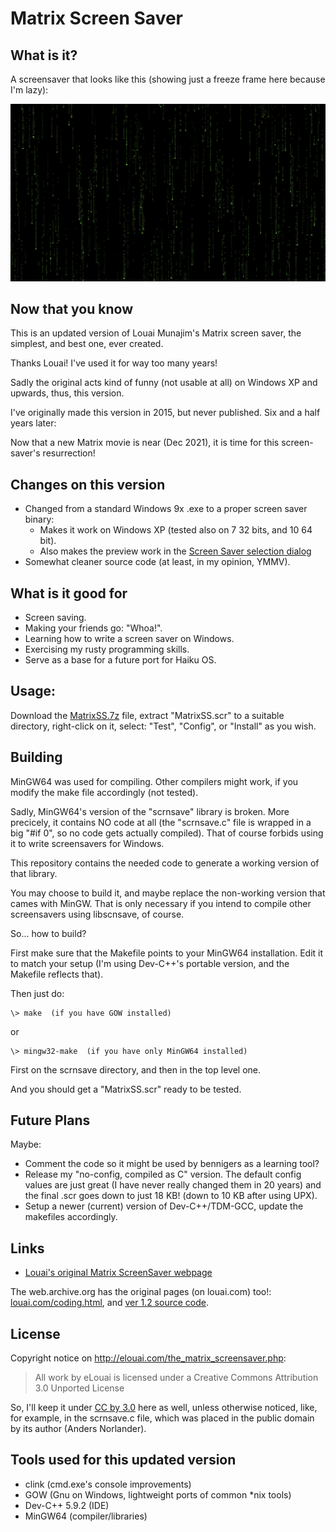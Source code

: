 Matrix Screen Saver
===================

What is it?
-----------

A screensaver that looks like this (showing just a freeze frame here because I'm lazy):

![the screenshot](screenshots/MatrixSS_1920x1080.png)


Now that you know
-----------------

This is an updated version of Louai Munajim's Matrix screen saver, the simplest, and best one, ever created.

Thanks Louai! I've used it for way too many years!

Sadly the original acts kind of funny (not usable at all) on Windows XP and upwards, thus, this version.

I've originally made this version in 2015, but never published. Six and a half years later:

Now that a new Matrix movie is near (Dec 2021), it is time for this screen-saver's resurrection!


Changes on this version
-----------------------

* Changed from a standard Windows 9x .exe to a proper screen saver binary:
  * Makes it work on Windows XP (tested also on 7 32 bits, and 10 64 bit).
  * Also makes the preview work in the [Screen Saver selection dialog](screenshots/MatrixSS_Win7-ScreenSaverDialog.png)
* Somewhat cleaner source code (at least, in my opinion, YMMV).


What is it good for
-------------------

* Screen saving.
* Making your friends go: "Whoa!".
* Learning how to write a screen saver on Windows.
* Exercising my rusty programming skills.
* Serve as a base for a future port for Haiku OS.


Usage:
------

Download the [MatrixSS.7z](https://github.com/OscarL/MatrixSS/releases/download/v1.0/MatrixSS.7z) file, extract "MatrixSS.scr" to a suitable directory, right-click on it, select: "Test", "Config", or "Install" as you wish.


Building
--------

MinGW64 was used for compiling. Other compilers might work, if you modify the make file accordingly (not tested).

Sadly, MinGW64's version of the "scrnsave" library is broken. More precicely, it contains NO code at all (the "scrnsave.c" file is wrapped in a big "#if 0", so no code gets actually compiled). That of course forbids using it to write screensavers for Windows.

This repository contains the needed code to generate a working version of that library.

You may choose to build it, and maybe replace the non-working version that cames with MinGW. That is only necessary if you intend to compile other screensavers using libscnsave, of course.

So... how to build?

First make sure that the Makefile points to your MinGW64 installation. Edit it to match your setup (I'm using Dev-C++'s portable version, and the Makefile reflects that).

Then just do:

    \> make  (if you have GOW installed)

or

    \> mingw32-make  (if you have only MinGW64 installed)

First on the scrnsave directory, and then in the top level one.

And you should get a "MatrixSS.scr" ready to be tested.


Future Plans
------------

Maybe:

* Comment the code so it might be used by bennigers as a learning tool?
* Release my "no-config, compiled as C" version. The default config values are just great (I have never really changed them in 20 years) and the final .scr goes down to just 18 KB! (down to 10 KB after using UPX).
* Setup a newer (current) version of Dev-C++/TDM-GCC, update the makefiles accordingly.


Links
-----

- [Louai's original Matrix ScreenSaver webpage](http://elouai.com/the_matrix_screensaver.php)

The web.archive.org has the original pages (on louai.com) too!: [louai.com/coding.html](https://web.archive.org/web/20010203155900/http://louai.com/coding.html), and [ver 1.2 source code](https://web.archive.org/web/20000914170532if_/http://www.louai.com:80/coding/matrixsrc.zip).


License
-------

Copyright notice on http://elouai.com/the_matrix_screensaver.php:

> All work by eLouai is licensed under a Creative Commons Attribution 3.0 Unported License

So, I'll keep it under [CC by 3.0](http://creativecommons.org/licenses/by/3.0/) here as well, unless otherwise noticed, like, for example, in the scrnsave.c file, which was placed in the public domain by its author (Anders Norlander).


Tools used for this updated version
-----------------------------------

- clink (cmd.exe's console improvements)
- GOW (Gnu on Windows, lightweight ports of common *nix tools)
- Dev-C++ 5.9.2 (IDE)
- MinGW64 (compiler/libraries)
